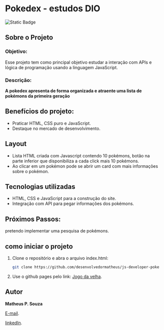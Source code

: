# Pokedex - estudos DIO
![Static Badge](https://img.shields.io/badge/Licence-MIT-green)

## Sobre o Projeto

### Objetivo: 
Esse projeto tem como principal objetivo estudar a interação com APIs e lógica de programação usando a linguagem JavaScript.

### Descrição:
**A pokedex apresenta de forma organizada e atraente uma lista de pokémons da primeira geração**

## Benefícios do projeto:
- Praticar HTML, CSS puro e JavaScript.
- Destaque no mercado de desenvolvimento.

## Layout

- Lista HTML criada com Javascript contendo 10 pokémons, botão na parte inferior que disponibiliza a cada click mais 10 pokémons.
- Ao clicar em um pokémon pode se abrir um card com mais informações sobre o pokémon.

## Tecnologias utilizadas

- HTML, CSS e JavaScript para a construção do site.
- Integração com API para pegar informações dos pokémons.

## Próximos Passos:

pretendo implementar uma pesquisa de pokémons.


## como iniciar o projeto

1. Clone o repositório e abra o arquivo index.html:

   ```sh
   git clone https://github.com/desenvolvedormatheus/js-developer-pokedex.git
   ```

2. Use o github pages pelo link: [Jogo da velha](https://desenvolvedormatheus.github.io/js-developer-pokedex/).

## Autor

**Matheus P. Souza**

[E-mail](mailto:desenvolvedormatheus.dev@gmail.com).

[linkedIn](https://www.linkedin.com/in/matheus-souza-460868228/).




